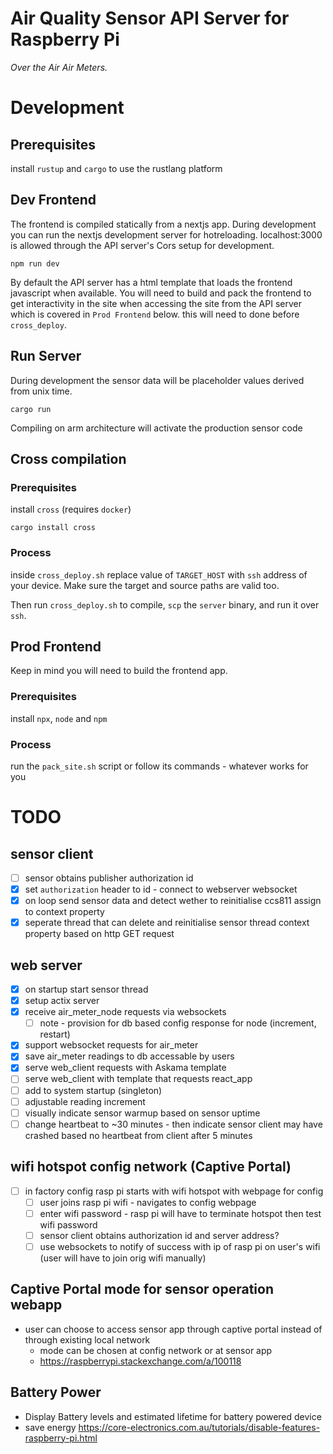 # Air Quality Sensor API Server for Raspberry Pi

_Over the Air Air Meters._
<br />

# Development
## Prerequisites
install `rustup` and `cargo` to use the rustlang platform

## Dev Frontend
The frontend is compiled statically from a nextjs app. During development you can run the nextjs development server for hotreloading. localhost:3000 is allowed through the API server's Cors setup for development.
```
npm run dev
```
By default the API server has a html template that loads the frontend javascript when available. You will need to build and pack the frontend to get interactivity in the site when accessing the site from the API server which is covered in `Prod Frontend` below. this will need to done before `cross_deploy`.

## Run Server
During development the sensor data will be placeholder values derived from unix time.
```
cargo run
```
Compiling on arm architecture will activate the production sensor code

## Cross compilation

### Prerequisites

install `cross` (requires `docker`)

```
cargo install cross
```

### Process

inside `cross_deploy.sh` replace value of `TARGET_HOST` with `ssh` address of
your device. Make sure the target and source paths are valid too.

Then run `cross_deploy.sh` to compile, `scp` the `server` binary, and run it
over `ssh`.

## Prod Frontend

Keep in mind you will need to build the frontend app.

### Prerequisites

install `npx`, `node` and `npm`

### Process

run the `pack_site.sh` script or follow its commands - whatever works for you

# TODO

## sensor client

-   [ ] sensor obtains publisher authorization id
-   [x] set `authorization` header to id - connect to webserver websocket
-   [x] on loop send sensor data and detect wether to reinitialise ccs811 assign
        to context property
-   [x] seperate thread that can delete and reinitialise sensor thread context
        property based on http GET request

## web server

-   [x] on startup start sensor thread
-   [x] setup actix server
-   [x] receive air_meter_node requests via websockets
    -   [ ] note - provision for db based config response for node (increment,
            restart)
-   [x] support websocket requests for air_meter
-   [x] save air_meter readings to db accessable by users
-   [x] serve web_client requests with Askama template
-   [ ] serve web_client with template that requests react_app
-   [ ] add to system startup (singleton)
-   [ ] adjustable reading increment
-   [ ] visually indicate sensor warmup based on sensor uptime
-   [ ] change heartbeat to ~30 minutes - then indicate sensor client may have
        crashed based no heartbeat from client after 5 minutes

## wifi hotspot config network (Captive Portal)

-   [ ] in factory config rasp pi starts with wifi hotspot with webpage for
        config
    -   [ ] user joins rasp pi wifi - navigates to config webpage
    -   [ ] enter wifi password - rasp pi will have to terminate hotspot then
            test wifi password
    -   [ ] sensor client obtains authorization id and server address?
    -   [ ] use websockets to notify of success with ip of rasp pi on user's
            wifi (user will have to join orig wifi manually)

## Captive Portal mode for sensor operation webapp

-   user can choose to access sensor app through captive portal instead of
    through existing local network
    -   mode can be chosen at config network or at sensor app
    -   https://raspberrypi.stackexchange.com/a/100118

## Battery Power
-   Display Battery levels and estimated lifetime for battery powered device
-   save energy https://core-electronics.com.au/tutorials/disable-features-raspberry-pi.html
